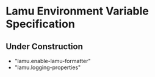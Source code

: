 Lamu Environment Variable Specification
=======================================

## Under Construction ##

- "lamu.enable-lamu-formatter"
- "lamu.logging-properties"
